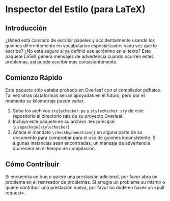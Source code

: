 # Inspector del Estilo (para LaTeX)

## Introducción
¿Usted està cansado de escribir papeles y accidentalmente usando los guiones diferentemente en vocabularios especializados cada vez que lo escribe? ¿No está seguro si ya definió ese acrónimo en el texto?  Este paquete LaTeX genera mensajes de advertencia cuando ocurren estes problemas, así puede escribir más consistentemente.

## Comienzo Rápido
Este paquete sólo estaba probado en Overleaf con el compilador pdflatex.  Tal vez otras plataformas serían apoyadas en el futuro, pero por el momento su kilometraje puede variar.

1. Suba los archivos ```stylechecker.py``` y ```stylechecker.sty``` de este repositorio al directorio raíz de su proyecto Overleaf.
2. Incluya este paquete en su archivo .tex principal: ```\usepackage{stylechecker}```
3. Añada el mandato ```\checkhyphenation{}``` en alguna parte de su documento para comprobar para el uso de guiones inconsistente.  Si algunas instancias sean encontradas, un mensaje de advertencia aparecerá en el tiempo de compilación.

## Cómo Contribuir
Si encuentra un bug o quiere una prestación adicional, por favor abra un problema en el rastreador de problemas.  Si arregla un problema su mismo o quiere contribuir una prestación nueva, por favor no dude en hacer un «pull request».